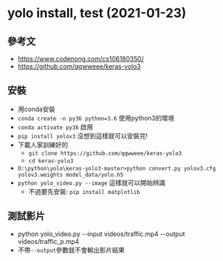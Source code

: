 # yolo install, test (2021-01-23)

## 參考文
- https://www.codenong.com/cs106180350/
- https://github.com/qqwweee/keras-yolo3

## 安裝
- 用conda安裝
- `conda create -n py36 python=3.6` 使用python3的環境
- `conda activate py36` 啟用
- `pip install yolov3` 沒想到這樣就可以安裝完!
- 下載人家訓練好的
  - `git clone https://github.com/qqwweee/keras-yolo3`
  - `cd keras-yolo3`
- `D:\python\yolo\keras-yolo3-master>python convert.py yolov3.cfg yolov3.weights model_data/yolo.h5`
- `python yolo_video.py --image` 這樣就可以開始辨識
    - 不過要先安裝: `pip install matplotlib`

## 測試影片
- python yolo_video.py --input videos/traffic.mp4 --output videos/traffic_p.mp4
- 不帶`--output`參數就不會輸出影片結果

